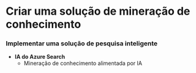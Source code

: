 # Criar uma solução de mineração de conhecimento
### Implementar uma solução de pesquisa inteligente
- **IA do Azure Search**
	- Mineração de conhecimento alimentada por IA